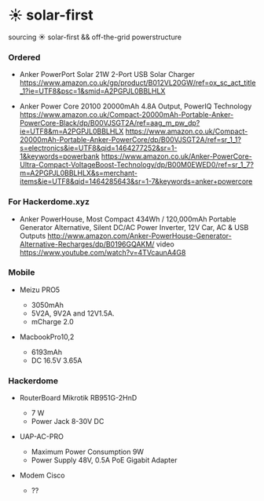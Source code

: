 # :sunny: solar-first
sourcing :sunny: solar-first && off-the-grid powerstructure


### Ordered 

* Anker PowerPort Solar 21W 2-Port USB Solar Charger
https://www.amazon.co.uk/gp/product/B012VL20GW/ref=ox_sc_act_title_1?ie=UTF8&psc=1&smid=A2PGPJL0BBLHLX

* Anker Power Core 20100 20000mAh 4.8A Output, PowerIQ Technology
https://www.amazon.co.uk/Compact-20000mAh-Portable-Anker-PowerCore-Black/dp/B00VJSGT2A/ref=aag_m_pw_dp?ie=UTF8&m=A2PGPJL0BBLHLX
https://www.amazon.co.uk/Compact-20000mAh-Portable-Anker-PowerCore/dp/B00VJSGT2A/ref=sr_1_1?s=electronics&ie=UTF8&qid=1464277252&sr=1-1&keywords=powerbank
https://www.amazon.co.uk/Anker-PowerCore-Ultra-Compact-VoltageBoost-Technology/dp/B00M0EWED0/ref=sr_1_7?m=A2PGPJL0BBLHLX&s=merchant-items&ie=UTF8&qid=1464285643&sr=1-7&keywords=anker+powercore


### For Hackerdome.xyz 

* Anker PowerHouse, Most Compact 434Wh / 120,000mAh Portable Generator Alternative, Silent DC/AC Power Inverter, 12V Car, AC & USB Outputs
http://www.amazon.com/Anker-PowerHouse-Generator-Alternative-Recharges/dp/B0196GQAKM/
video https://www.youtube.com/watch?v=4TVcaunA4G8


### Mobile

* Meizu PRO5
  * 3050mAh
  * 5V2A, 9V2A and 12V1.5A. 
  * mCharge 2.0
  
* MacbookPro10,2
  * 6193mAh
  * DC 16.5V 3.65A

### Hackerdome

* RouterBoard Mikrotik RB951G-2HnD
  * 7 W
  * Power Jack 8-30V DC
  
* UAP-AC-PRO
  * Maximum Power Consumption 9W
  * Power Supply 48V, 0.5A PoE Gigabit Adapter
  
* Modem Cisco
  * ??
  
